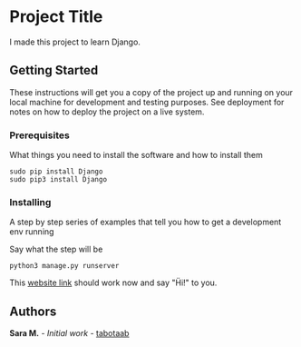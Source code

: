 # Project Title

I made this project to learn Django.

## Getting Started

These instructions will get you a copy of the project up and running on your local machine for development and testing purposes. See deployment for notes on how to deploy the project on a live system.

### Prerequisites

What things you need to install the software and how to install them

```
sudo pip install Django
sudo pip3 install Django
```

### Installing

A step by step series of examples that tell you how to get a development env running

Say what the step will be

```
python3 manage.py runserver
```
This [website link](http://127.0.0.1:8000/webapp/) should work now and say "Ḧi!" to you.

## Authors

**Sara M.** - *Initial work* - [tabotaab](https://github.com/tabotaab)

